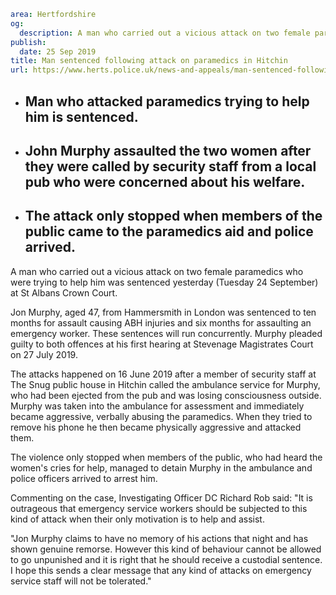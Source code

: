 ```yaml
area: Hertfordshire
og:
  description: A man who carried out a vicious attack on two female paramedics who were trying to help him was sentenced yesterday (Tuesday 24 September) at St Albans Crown Court.
publish:
  date: 25 Sep 2019
title: Man sentenced following attack on paramedics in Hitchin
url: https://www.herts.police.uk/news-and-appeals/man-sentenced-following-attack-on-paramedics-in-hitchin-0816g
```

* ## Man who attacked paramedics trying to help him is sentenced.

 * ## John Murphy assaulted the two women after they were called by security staff from a local pub who were concerned about his welfare.

 * ## The attack only stopped when members of the public came to the paramedics aid and police arrived.

A man who carried out a vicious attack on two female paramedics who were trying to help him was sentenced yesterday (Tuesday 24 September) at St Albans Crown Court.

Jon Murphy, aged 47, from Hammersmith in London was sentenced to ten months for assault causing ABH injuries and six months for assaulting an emergency worker. These sentences will run concurrently. Murphy pleaded guilty to both offences at his first hearing at Stevenage Magistrates Court on 27 July 2019.

The attacks happened on 16 June 2019 after a member of security staff at The Snug public house in Hitchin called the ambulance service for Murphy, who had been ejected from the pub and was losing consciousness outside. Murphy was taken into the ambulance for assessment and immediately became aggressive, verbally abusing the paramedics. When they tried to remove his phone he then became physically aggressive and attacked them.

The violence only stopped when members of the public, who had heard the women's cries for help, managed to detain Murphy in the ambulance and police officers arrived to arrest him.

Commenting on the case, Investigating Officer DC Richard Rob said: "It is outrageous that emergency service workers should be subjected to this kind of attack when their only motivation is to help and assist.

"Jon Murphy claims to have no memory of his actions that night and has shown genuine remorse. However this kind of behaviour cannot be allowed to go unpunished and it is right that he should receive a custodial sentence. I hope this sends a clear message that any kind of attacks on emergency service staff will not be tolerated."
